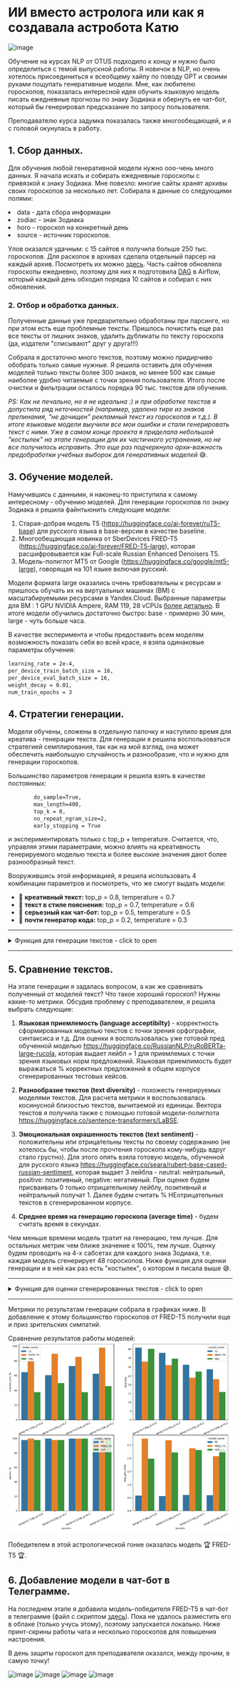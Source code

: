 # ИИ вместо астролога или как я создавала астробота Катю

![image](https://github.com/shakhovak/Horoscopes_generation_model/assets/89096305/4cbb182b-27df-4555-8f7b-f3c9350b30fd)

Обучение на курсах NLP от OTUS подходило к концу и нужно было определиться с темой выпускной работы. Я новичок в NLP, но очень хотелось присоединиться к всеобщему хайпу по поводу GPT и своими руками пощупать генеративные модели. Мне, как любителю гороскопов, показалась интересной идея обучить языковую модель писать ежедневные прогнозы по знаку Зодиака и обернуть ее чат-бот, который бы генерировал предсказание по запросу пользователя.

Преподавателю курса задумка показалась также многообещающей, и я с головой окунулась в работу.

## 1. Сбор данных. 
Для обучения любой генеративной модели нужно ооо-чень много данных. Я начала искать и собирать ежедневные гороскопы с привязкой к знаку Зодиака. Мне повезло: многие сайты хранят архивы своих гороскопов за несколько лет. Собирала я данные со следующими полями:

<li> data - дата сбора информации
<li> zodiac - знак Зодиака
<li> horo - гороскоп на конкретный день
<li> source - источник гороскопов.


Улов оказался удачным: с 15 сайтов я получила больше 250 тыс. гороскопов. Для раскопок в архивах сделала отдельный парсер на каждый архив. Посмотреть их можно [здесь](https://github.com/shakhovak/Horoscopes_generation_model/blob/master/parsers/Archive_parser_horoscopes_fin.ipynb).
Часть сайтов обновляла гороскопы ежедневно, поэтому для них я подготовила [DAG](https://github.com/shakhovak/Horoscopes_generation_model/blob/master/parsers/dag_horo.py) в Airflow, который каждый день обходил порядка 10 сайтов и собирал с них обновления.


### 2. Отбор и обработка данных. 

Полученные данные уже предварительно обработаны при парсинге, но при этом есть еще проблемные тексты. Пришлось почистить еще раз все тексты от лишних знаков, удалить дубликаты по тексту гороскопа (да, издатели "списывают" друг у друга!!!)

Собрала я достаточно много текстов, поэтому можно придирчиво обобрать только самые нужные. Я решила оставить для обучения моделей только тексты более 300 знаков, но менее 500 как самые наиболее удобно читаемые с точки зрения пользователя. Итого после очистки и фильтрации осталось порядка 90 тыс. текстов для обучения.

*PS: Как не печально, но я не идеальна :) и при обработке текстов я допустила ряд неточностей (например, удалено тире из знаков препинания, "не дочищен" рекламный текст из гороскопов и т.д.). В итоге языковые модели выучили все мои ошибки и стали генерировать текст с ними. Уже в самом конце проекта я приделала небольшой "костылек" на этапе генерации для их частичного устранения, но не все получилось исправить. Это еще раз подчеркнуло архи-важность предобработки учебных выборок для генеративных моделей*  :sweat_smile:.

## 3. Обучение моделей. 

Намучившись с данными, я наконец-то приступила к самому интересному - обучению моделей. Для генерации гороскопов по знаку Зодиака я решила файнтьюнить следующие модели:

1. Старая-добрая модель T5 (https://huggingface.co/ai-forever/ruT5-base) для русского языка в  base-версии в качестве baseline. 
2. Многообещающая новинка от SberDevices FRED-T5 (https://huggingface.co/ai-forever/FRED-T5-large), которая расшифровывается как Full-scale Russian Enhanced Denoisers T5. 
3. Модель-полиглот MT5 от Google (https://huggingface.co/google/mt5-large), говорящая на 101 языке включая русский.

Модели формата large оказались очень требовательны к ресурсам и пришлось обучать их на виртуальных машинах (ВМ) с масштабируемыми ресурсами в Yandex.Cloud. Выбранные параметры для ВМ : 1 GPU NVIDIA Ampere, RAM 119, 28 vCPUs [более детально](https://cloud.yandex.com/en/docs/datasphere/concepts/configurations). В итоге модели обучились достаточно быстро: base - примерно 30 мин, large - чуть больше часа.

В качестве эксперимента и чтобы предоставить всем моделям возможность показать себя во всей красе, я взяла одинаковые параметры обучения:

    learning_rate = 2e-4,
    per_device_train_batch_size = 16,
    per_device_eval_batch_size = 16,
    weight_decay = 0.01,
    num_train_epochs = 3



## 4. Стратегии генерации. 
Модели обучены, сложены в отдельную папочку и наступило время для креатива - генерации текста. Для генерации я решила воспользоваться стратегией семплирования, так как на мой взгляд, она может обеспечить наибольшую случайность и разнообразие, что и нужно для генерации гороскопов.

Большинство параметров генерации я решила взять в качестве постоянных: 

            do_sample=True,
            max_length=400,
            top_k = 0,
            no_repeat_ngram_size=2, 
            early_stopping = True

и экспериментировать только с top_p + temperature. Считается, что, управляя этими параметрами, можно влиять на креативность генерируемого моделью текста и более высокие значения дают более разнообразный текст.

Вооружившись этой информацией, я решила использовать 4 комбинации параметров и посмотреть, что же смогут выдать модели:

+ :pencil: **креативный текст:** top_p = 0.8, temperature = 0.7
+ :pencil: **текст в стиле пояснения:** top_p = 0.7, temperature = 0.6
+ :pencil: **серьезный как чат-бот:** top_p = 0.5, temperature = 0.5
+ :pencil: **почти генератор кода:**  top_p = 0.2, temperature = 0.3


<hr>
<details>
  <summary>Функция для генерации текстов - click to open</summary>

 ```python 
    def generate_horo(model, tokenizer, zodiac, top_p, temperature):
        input_ids = tokenizer.encode(zodiac, return_tensors='pt')
        sample_output = model.generate(
            
            input_ids.to(device),
            do_sample=True,
            max_length=400,
            top_p=top_p,
            temperature = temperature,
            top_k = 0,
            no_repeat_ngram_size=2, 
            early_stopping = True
                )
        
        if model_name == 'T5':
            return tokenizer.decode(sample_output[0], skip_special_tokens=True)
        else:
            out = tokenizer.decode(sample_output[0][1:], skip_special_tokens=True)
            if '</s>' in out:
                out = out[:out.find('</s>')].strip()
            return out
 ```
</details>
<hr>

## 5. Сравнение текстов. 

На этапе генерации я задалась вопросом, а как же сравнивать полученный от моделей текст? Что такое хороший гороскоп? Нужны какие-то метрики. Обсудив проблему с преподавателем, я решила выбрать следующие:

1. **Языковая приемлемость (language acceptibilty)** - корректность сформированных моделью текстов с точки зрения орфографии, синтаксиса и т.д. Для оценки я воспользовалась уже готовой пред обученной моделью https://huggingface.co/RussianNLP/ruRoBERTa-large-rucola, которая выдает лейбл = 1 для приемлемых с точки зрения языковых норм предложений. Языковая приемлимость будет выражаться % корректных предложений в общем корпусе сгенерированных тестовых кейсов.

2. **Разнообразие текстов (text diversity)** - похожесть генерируемых моделями текстов. Для расчета метрики я воспользовалась косинусной близостью текстов, вычитаемой из единицы. Вектора текстов я получила также с помощью готовой модели-полиглота https://huggingface.co/sentence-transformers/LaBSE. 

3. **Эмоциональная окрашенность текстов (text sentiment)** - положительны или отрицательны тексты по своему содержанию (не хотелось бы, чтобы после прочтения гороскопа кому-нибудь вдруг стало грустно). Для этого опять взяла готовую модель, обученной для русского языка https://huggingface.co/seara/rubert-base-cased-russian-sentiment, которая выдает 3 лейбла - neutral: нейтральный, positive: позитивный, negative: негативный. При оценке будем присваивать 0 только отрицательному лейблу, позитивный и нейтральный получат 1. Далее будем считать % НЕотрицательных текстов в сгенерированном корпусе.

4. **Среднее время на генерацию гороскопа (average time)** - будем считать время в секундах.

Чем меньше времени модель тратит на генерацию, тем лучше. Для остальных метрик чем ближе значение к 100%, тем лучше. Оценку будем проводить на 4-х сабсетах для каждого знака Зодиака, т.е. каждая модель сгенерирует 48 гороскопов. Ниже функция для оценки генерации и в ней как раз есть "костылек", о котором я писала выше :sweat_smile:.

<hr>
<details>
  <summary>Функция для оценки сгенерированных текстов - click to open</summary>

 ```python 
    def review_gen(model, tokenizer, lst,  top_p, temperature):    
    gener_horos = pd.DataFrame()

    for zodiac in lst:
        
        start = time.time()
        gen_text = re.sub(re.compile('[^а-яА-ЯЁё !.,:?;«»]'), '',generate_horo(model = model, tokenizer = tokenizer, zodiac = zodiac, 
                      top_p = top_p, 
                      temperature = temperature
                      ))
        end = time.time()
        gen_time = round(end -start, 4)
        
        symbols = ['..', ',.', '?.', ' , ',' . ', ' : ', '.:', ':.', '«. »', '??', '?!', '.?', '? .', '? .']
        for symb in symbols:
            gen_text= gen_text.replace(symb, '')
        for symb in symbols:
            gen_text= gen_text.replace(symb, '')
            
        gram_accept = grammer_pipe(gen_text)[0]
        gram_label = gram_accept['label']

        if gram_label == 'LABEL_1':
            label = 1
        else:
            label = 0
            
        sent_review = sent_pipe(gen_text)[0]
        sent_label = sent_review['label']
        
        if sent_label == 'negative':
            s_label = 0
        else:
            s_label = 1


        new_row = {'zodiac': zodiac,
                   'gen_text': gen_text,
                   'grm_label': label,
                   'sentiment': s_label,
                   'gen_time': gen_time
                   }

        gener_horos = gener_horos.append(new_row, ignore_index = True)

    sentences = gener_horos['gen_text'].tolist()
    embeddings = model_comparison.encode(sentences, normalize_embeddings=True)
    emb= sparse.csr_matrix(embeddings)
    sent_div = []
    for item in cosine_similarity(emb):
        sent_div.append(1-item.mean())
    gener_horos['diver'] = sent_div
    generation_result = {'model_name':model_name,
                        'params':f'temp={temperature},top_p={top_p}',
                        'gramm_corr_%': round(len(gener_horos[gener_horos['grm_label'] == 1])/len(gener_horos)*100,2),
                        'diversity': round(gener_horos['diver'].mean()*100, 2),
                        'positiv_%':round(len(gener_horos[gener_horos['sentiment'] == 1])/len(gener_horos)*100,2),
                        'avg_gen_time':round(gener_horos['gen_time'].mean(), 4)}
    print(generation_result)
    display(gener_horos.iloc[5:8].style)
    
    if os.path.exists('model_eval.json'):
        with open('model_eval.json',"r") as f:
            loaded = json.load(f)
        with open('model_eval.json',"w") as f:
            loaded.append(generation_result)
            json.dump(loaded, f)
    else:
         with open('model_eval.json',"w") as f:
                json.dump(eval_list, f)
                print('Eval result was not recorded!')
 ```
</details>
<hr>

Метрики по результатам генерации собрала в графиках ниже. В добавление к этому большинство гороскопов от FRED-T5 получили еще и приз зрительских симпатий.

Сравнение результатов работы моделей:
![Alt text](images/image-8.png)

Победителем в этой астрологической гонке оказалась модель :trophy: FRED-T5 :trophy:.


## 6. Добавление модели в чат-бот в Телеграмме.
На последнем этапе я добавила модель-победителя FRED-T5 в чат-бот в телеграмме (файл с скриптом [здесь](https://github.com/shakhovak/Horoscopes_generation_model/blob/master/horo_aiogram_bot.py)). Пока не удалось разместить его в облаке (только учусь этому), поэтому запускается локально. Ниже принт-скрины работы чата и несколько гороскопов для повышения настроения. 

В день защиты гороскоп для преподавателя оказался, между прочим, в самую точку! 

![image](https://github.com/shakhovak/Horoscopes_generation_model/assets/89096305/370c589b-3ec7-409f-ab8d-a6a4924a146e)
![image](https://github.com/shakhovak/Horoscopes_generation_model/assets/89096305/d214693f-9ed1-4484-adaf-28c987943e19)
![image](https://github.com/shakhovak/Horoscopes_generation_model/assets/89096305/2fea962a-94a7-41d4-9e8f-96594d20880f)
![image](https://github.com/shakhovak/Horoscopes_generation_model/assets/89096305/74e1a1ec-d924-4802-a95b-be34d6609c9a)





